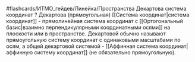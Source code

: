 #flashcards/ИТМО_гейдев/Линейка/Пространства
Декартова система координат
?
Декартова (прямоугольная) [[Система координат|система координат]] - прямолинейная система координат с [[Ортогональный базис|взаимно перпендикулярными координатными осями]] на плоскости или в пространстве.
Декартовой обычно называют прямоугольную систему координат с одинаковыми масштабами по осям, а общей декартовой системой - [[Аффинная система координат|аффинную систему координат]] (не обязательно прямоугольную).
